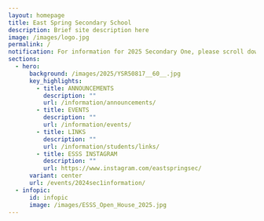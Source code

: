 ```yaml
---
layout: homepage
title: East Spring Secondary School
description: Brief site description here
image: /images/logo.jpg
permalink: /
notification: For information for 2025 Secondary One, please scroll down the page.
sections:
  - hero:
      background: /images/2025/YSR50817__60__.jpg
      key_highlights:
        - title: ANNOUNCEMENTS
          description: ""
          url: /information/announcements/
        - title: EVENTS
          description: ""
          url: /information/events/
        - title: LINKS
          description: ""
          url: /information/students/links/
        - title: ESSS INSTAGRAM
          description: ""
          url: https://www.instagram.com/eastspringsec/
      variant: center
      url: /events/2024sec1information/
  - infopic:
      id: infopic
      image: /images/ESSS_Open_House_2025.jpg
---
```

